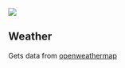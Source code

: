 ![](https://github.com/volkov/weather/workflows/Tests/badge.svg)
## Weather
Gets data from [openweathermap](https://openweathermap.org/api/one-call-api)